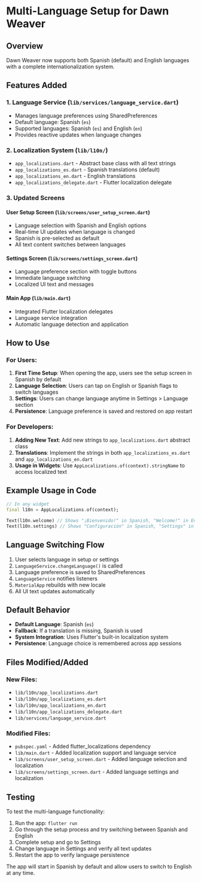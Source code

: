 # Multi-Language Setup for Dawn Weaver

## Overview
Dawn Weaver now supports both Spanish (default) and English languages with a complete internationalization system.

## Features Added

### 1. Language Service (`lib/services/language_service.dart`)
- Manages language preferences using SharedPreferences
- Default language: Spanish (`es`)
- Supported languages: Spanish (`es`) and English (`en`)
- Provides reactive updates when language changes

### 2. Localization System (`lib/l10n/`)
- `app_localizations.dart` - Abstract base class with all text strings
- `app_localizations_es.dart` - Spanish translations (default)
- `app_localizations_en.dart` - English translations
- `app_localizations_delegate.dart` - Flutter localization delegate

### 3. Updated Screens

#### User Setup Screen (`lib/screens/user_setup_screen.dart`)
- Language selection with Spanish and English options
- Real-time UI updates when language is changed
- Spanish is pre-selected as default
- All text content switches between languages

#### Settings Screen (`lib/screens/settings_screen.dart`)
- Language preference section with toggle buttons
- Immediate language switching
- Localized UI text and messages

#### Main App (`lib/main.dart`)
- Integrated Flutter localization delegates
- Language service integration
- Automatic language detection and application

## How to Use

### For Users:
1. **First Time Setup**: When opening the app, users see the setup screen in Spanish by default
2. **Language Selection**: Users can tap on English or Spanish flags to switch languages
3. **Settings**: Users can change language anytime in Settings > Language section
4. **Persistence**: Language preference is saved and restored on app restart

### For Developers:
1. **Adding New Text**: Add new strings to `app_localizations.dart` abstract class
2. **Translations**: Implement the strings in both `app_localizations_es.dart` and `app_localizations_en.dart`
3. **Usage in Widgets**: Use `AppLocalizations.of(context).stringName` to access localized text

## Example Usage in Code

```dart
// In any widget
final l10n = AppLocalizations.of(context);

Text(l10n.welcome) // Shows "¡Bienvenido!" in Spanish, "Welcome!" in English
Text(l10n.settings) // Shows "Configuración" in Spanish, "Settings" in English
```

## Language Switching Flow

1. User selects language in setup or settings
2. `LanguageService.changeLanguage()` is called
3. Language preference is saved to SharedPreferences
4. `LanguageService` notifies listeners
5. `MaterialApp` rebuilds with new locale
6. All UI text updates automatically

## Default Behavior

- **Default Language**: Spanish (`es`)
- **Fallback**: If a translation is missing, Spanish is used
- **System Integration**: Uses Flutter's built-in localization system
- **Persistence**: Language choice is remembered across app sessions

## Files Modified/Added

### New Files:
- `lib/l10n/app_localizations.dart`
- `lib/l10n/app_localizations_es.dart`
- `lib/l10n/app_localizations_en.dart`
- `lib/l10n/app_localizations_delegate.dart`
- `lib/services/language_service.dart`

### Modified Files:
- `pubspec.yaml` - Added flutter_localizations dependency
- `lib/main.dart` - Added localization support and language service
- `lib/screens/user_setup_screen.dart` - Added language selection and localization
- `lib/screens/settings_screen.dart` - Added language settings and localization

## Testing

To test the multi-language functionality:

1. Run the app: `flutter run`
2. Go through the setup process and try switching between Spanish and English
3. Complete setup and go to Settings
4. Change language in Settings and verify all text updates
5. Restart the app to verify language persistence

The app will start in Spanish by default and allow users to switch to English at any time.